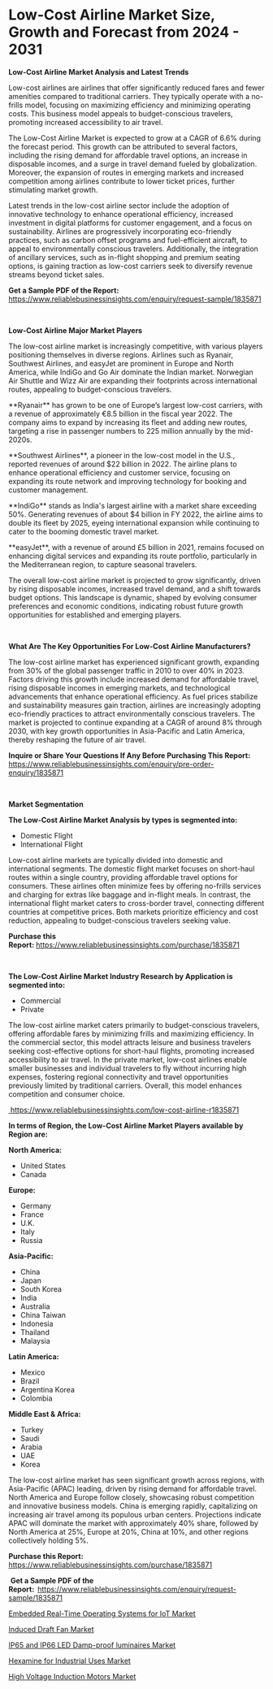 <p><h1>Low-Cost Airline Market Size, Growth and Forecast from 2024 - 2031</h1></p><p><strong>Low-Cost Airline Market Analysis and Latest Trends</strong></p>
<p><p>Low-cost airlines are airlines that offer significantly reduced fares and fewer amenities compared to traditional carriers. They typically operate with a no-frills model, focusing on maximizing efficiency and minimizing operating costs. This business model appeals to budget-conscious travelers, promoting increased accessibility to air travel.</p><p>The Low-Cost Airline Market is expected to grow at a CAGR of 6.6% during the forecast period. This growth can be attributed to several factors, including the rising demand for affordable travel options, an increase in disposable incomes, and a surge in travel demand fueled by globalization. Moreover, the expansion of routes in emerging markets and increased competition among airlines contribute to lower ticket prices, further stimulating market growth.</p><p>Latest trends in the low-cost airline sector include the adoption of innovative technology to enhance operational efficiency, increased investment in digital platforms for customer engagement, and a focus on sustainability. Airlines are progressively incorporating eco-friendly practices, such as carbon offset programs and fuel-efficient aircraft, to appeal to environmentally conscious travelers. Additionally, the integration of ancillary services, such as in-flight shopping and premium seating options, is gaining traction as low-cost carriers seek to diversify revenue streams beyond ticket sales.</p></p>
<p><strong>Get a Sample PDF of the Report:&nbsp;</strong> <a href="https://www.reliablebusinessinsights.com/enquiry/request-sample/1835871?utm_campaign=62&utm_medium=2&utm_source=Github&utm_content=ia&utm_term=19102024&utm_id=low-cost-airline">https://www.reliablebusinessinsights.com/enquiry/request-sample/1835871</a></p>
<p>&nbsp;</p>
<p><strong>Low-Cost Airline Major Market Players</strong></p>
<p><p>The low-cost airline market is increasingly competitive, with various players positioning themselves in diverse regions. Airlines such as Ryanair, Southwest Airlines, and easyJet are prominent in Europe and North America, while IndiGo and Go Air dominate the Indian market. Norwegian Air Shuttle and Wizz Air are expanding their footprints across international routes, appealing to budget-conscious travelers.</p><p>**Ryanair** has grown to be one of Europe’s largest low-cost carriers, with a revenue of approximately €8.5 billion in the fiscal year 2022. The company aims to expand by increasing its fleet and adding new routes, targeting a rise in passenger numbers to 225 million annually by the mid-2020s.</p><p>**Southwest Airlines**, a pioneer in the low-cost model in the U.S., reported revenues of around $22 billion in 2022. The airline plans to enhance operational efficiency and customer service, focusing on expanding its route network and improving technology for booking and customer management.</p><p>**IndiGo** stands as India's largest airline with a market share exceeding 50%. Generating revenues of about $4 billion in FY 2022, the airline aims to double its fleet by 2025, eyeing international expansion while continuing to cater to the booming domestic travel market.</p><p>**easyJet**, with a revenue of around £5 billion in 2021, remains focused on enhancing digital services and expanding its route portfolio, particularly in the Mediterranean region, to capture seasonal travelers.</p><p>The overall low-cost airline market is projected to grow significantly, driven by rising disposable incomes, increased travel demand, and a shift towards budget options. This landscape is dynamic, shaped by evolving consumer preferences and economic conditions, indicating robust future growth opportunities for established and emerging players.</p></p>
<p>&nbsp;</p>
<p><strong>What Are The Key Opportunities For Low-Cost Airline Manufacturers?</strong></p>
<p><p>The low-cost airline market has experienced significant growth, expanding from 30% of the global passenger traffic in 2010 to over 40% in 2023. Factors driving this growth include increased demand for affordable travel, rising disposable incomes in emerging markets, and technological advancements that enhance operational efficiency. As fuel prices stabilize and sustainability measures gain traction, airlines are increasingly adopting eco-friendly practices to attract environmentally conscious travelers. The market is projected to continue expanding at a CAGR of around 8% through 2030, with key growth opportunities in Asia-Pacific and Latin America, thereby reshaping the future of air travel.</p></p>
<p><strong>Inquire or Share Your Questions If Any Before Purchasing This Report:</strong> <a href="https://www.reliablebusinessinsights.com/enquiry/pre-order-enquiry/1835871?utm_campaign=62&utm_medium=2&utm_source=Github&utm_content=ia&utm_term=19102024&utm_id=low-cost-airline">https://www.reliablebusinessinsights.com/enquiry/pre-order-enquiry/1835871</a></p>
<p>&nbsp;</p>
<p><strong>Market Segmentation</strong></p>
<p><strong>The Low-Cost Airline Market Analysis by types is segmented into:</strong></p>
<p><ul><li>Domestic Flight</li><li>International Flight</li></ul></p>
<p><p>Low-cost airline markets are typically divided into domestic and international segments. The domestic flight market focuses on short-haul routes within a single country, providing affordable travel options for consumers. These airlines often minimize fees by offering no-frills services and charging for extras like baggage and in-flight meals. In contrast, the international flight market caters to cross-border travel, connecting different countries at competitive prices. Both markets prioritize efficiency and cost reduction, appealing to budget-conscious travelers seeking value.</p></p>
<p><strong>Purchase this Report:&nbsp;</strong><a href="https://www.reliablebusinessinsights.com/purchase/1835871?utm_campaign=62&utm_medium=2&utm_source=Github&utm_content=ia&utm_term=19102024&utm_id=low-cost-airline">https://www.reliablebusinessinsights.com/purchase/1835871</a></p>
<p>&nbsp;</p>
<p><strong>The Low-Cost Airline Market Industry Research by Application is segmented into:</strong></p>
<p><ul><li>Commercial</li><li>Private</li></ul></p>
<p><p>The low-cost airline market caters primarily to budget-conscious travelers, offering affordable fares by minimizing frills and maximizing efficiency. In the commercial sector, this model attracts leisure and business travelers seeking cost-effective options for short-haul flights, promoting increased accessibility to air travel. In the private market, low-cost airlines enable smaller businesses and individual travelers to fly without incurring high expenses, fostering regional connectivity and travel opportunities previously limited by traditional carriers. Overall, this model enhances competition and consumer choice.</p></p>
<p><a href="https://www.reliablebusinessinsights.com/low-cost-airline-r1835871?utm_campaign=62&utm_medium=2&utm_source=Github&utm_content=ia&utm_term=19102024&utm_id=low-cost-airline">&nbsp;https://www.reliablebusinessinsights.com/low-cost-airline-r1835871</a></p>
<p><strong>In terms of Region, the Low-Cost Airline Market Players available by Region are:</strong></p>
<p>
    <p> <strong> North America: </strong>
        <ul>
            <li>United States</li>
            <li>Canada</li>
        </ul>
        </p> 
    <p> <strong> Europe: </strong>
        <ul>
            <li>Germany</li>
            <li>France</li>
            <li>U.K.</li>
            <li>Italy</li>
            <li>Russia</li>
        </ul>
        </p> 
    <p> <strong> Asia-Pacific: </strong>
        <ul>
            <li>China</li>
            <li>Japan</li>
            <li>South Korea</li>
            <li>India</li>
            <li>Australia</li>
            <li>China Taiwan</li>
            <li>Indonesia</li>
            <li>Thailand</li>
            <li>Malaysia</li>
        </ul>
        </p> 
    <p> <strong> Latin America: </strong>
        <ul>
            <li>Mexico</li>
            <li>Brazil</li>
            <li>Argentina Korea</li>
            <li>Colombia</li>
        </ul>
        </p> 
    <p> <strong> Middle East & Africa: </strong>
        <ul>
            <li>Turkey</li>
            <li>Saudi</li>
            <li>Arabia</li>
            <li>UAE</li>
            <li>Korea</li>
        </ul>
    </p>
    </p>
<p><p>The low-cost airline market has seen significant growth across regions, with Asia-Pacific (APAC) leading, driven by rising demand for affordable travel. North America and Europe follow closely, showcasing robust competition and innovative business models. China is emerging rapidly, capitalizing on increasing air travel among its populous urban centers. Projections indicate APAC will dominate the market with approximately 40% share, followed by North America at 25%, Europe at 20%, China at 10%, and other regions collectively holding 5%.</p></p>
<p><strong>Purchase this Report: </strong><a href="https://www.reliablebusinessinsights.com/purchase/1835871?utm_campaign=62&utm_medium=2&utm_source=Github&utm_content=ia&utm_term=19102024&utm_id=low-cost-airline">https://www.reliablebusinessinsights.com/purchase/1835871</a></p>
<p>&nbsp;<strong>Get a Sample PDF of the Report:&nbsp;&nbsp;</strong><a href="https://www.reliablebusinessinsights.com/enquiry/request-sample/1835871?utm_campaign=62&utm_medium=2&utm_source=Github&utm_content=ia&utm_term=19102024&utm_id=low-cost-airline">https://www.reliablebusinessinsights.com/enquiry/request-sample/1835871</a></p>
<p><strong></strong></p>
<p><p><a href="https://github.com/benjigwozdzus/Market-Research-Report-List-1/blob/main/embedded-real-time-operating-systems-for-iot-market.md?utm_campaign=62&utm_medium=2&utm_source=Github&utm_content=ia&utm_term=19102024&utm_id=low-cost-airline">Embedded Real-Time Operating Systems for IoT Market</a></p><p><a href="https://issuu.com/reportprime-2/docs/induced-draft-fan-market-size-2030._9df40be7de5630?utm_campaign=62&utm_medium=2&utm_source=Github&utm_content=ia&utm_term=19102024&utm_id=low-cost-airline">Induced Draft Fan Market</a></p><p><a href="https://github.com/abbiewimld/Market-Research-Report-List-1/blob/main/ip65-and-ip66-led-damp-proof-luminaires-market.md?utm_campaign=62&utm_medium=2&utm_source=Github&utm_content=ia&utm_term=19102024&utm_id=low-cost-airline">IP65 and IP66 LED Damp-proof luminaires Market</a></p><p><a href="https://www.linkedin.com/pulse/strategic-roadmap-success-global-hexamine-industrial-uses-rt7wf?utm_campaign=62&utm_medium=2&utm_source=Github&utm_content=ia&utm_term=19102024&utm_id=low-cost-airline">Hexamine for Industrial Uses Market</a></p><p><a href="https://issuu.com/reportprime-2/docs/high-voltage-induction-motors-marke_800d856bbc71b1?utm_campaign=62&utm_medium=2&utm_source=Github&utm_content=ia&utm_term=19102024&utm_id=low-cost-airline">High Voltage Induction Motors Market</a></p></p>